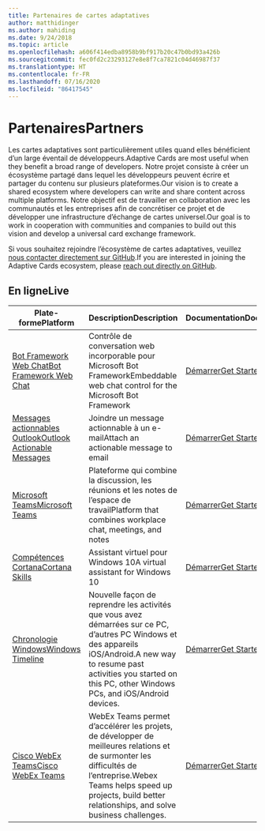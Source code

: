 ```yaml
---
title: Partenaires de cartes adaptatives
author: matthidinger
ms.author: mahiding
ms.date: 9/24/2018
ms.topic: article
ms.openlocfilehash: a606f414edba8958b9bf917b20c47b0bd93a426b
ms.sourcegitcommit: fec0fd2c23293127e8e8f7ca7821c04d46987f37
ms.translationtype: HT
ms.contentlocale: fr-FR
ms.lasthandoff: 07/16/2020
ms.locfileid: "86417545"
---
```

# <a name="partners"></a><span data-ttu-id="c0391-102">Partenaires</span><span class="sxs-lookup"><span data-stu-id="c0391-102">Partners</span></span> 

<span data-ttu-id="c0391-103">Les cartes adaptatives sont particulièrement utiles quand elles bénéficient d’un large éventail de développeurs.</span><span class="sxs-lookup"><span data-stu-id="c0391-103">Adaptive Cards are most useful when they benefit a broad range of developers.</span></span> <span data-ttu-id="c0391-104">Notre projet consiste à créer un écosystème partagé dans lequel les développeurs peuvent écrire et partager du contenu sur plusieurs plateformes.</span><span class="sxs-lookup"><span data-stu-id="c0391-104">Our vision is to create a shared ecosystem where developers can write and share content across multiple platforms.</span></span> <span data-ttu-id="c0391-105">Notre objectif est de travailler en collaboration avec les communautés et les entreprises afin de concrétiser ce projet et de développer une infrastructure d’échange de cartes universel.</span><span class="sxs-lookup"><span data-stu-id="c0391-105">Our goal is to work in cooperation with communities and companies to build out this vision and develop a universal card exchange framework.</span></span>

<span data-ttu-id="c0391-106">Si vous souhaitez rejoindre l’écosystème de cartes adaptatives, veuillez [nous contacter directement sur GitHub](https://github.com/Microsoft/AdaptiveCards).</span><span class="sxs-lookup"><span data-stu-id="c0391-106">If you are interested in joining the Adaptive Cards ecosystem, please [reach out directly on GitHub](https://github.com/Microsoft/AdaptiveCards).</span></span>

## <a name="live"></a><span data-ttu-id="c0391-107">En ligne</span><span class="sxs-lookup"><span data-stu-id="c0391-107">Live</span></span>

<span data-ttu-id="c0391-108">Plate-forme</span><span class="sxs-lookup"><span data-stu-id="c0391-108">Platform</span></span> | <span data-ttu-id="c0391-109">Description</span><span class="sxs-lookup"><span data-stu-id="c0391-109">Description</span></span> | <span data-ttu-id="c0391-110">Documentation</span><span class="sxs-lookup"><span data-stu-id="c0391-110">Documentation</span></span> | <span data-ttu-id="c0391-111">Version</span><span class="sxs-lookup"><span data-stu-id="c0391-111">Version</span></span>
---------|-------------|---------------|---------
[<span data-ttu-id="c0391-112">Bot Framework Web Chat</span><span class="sxs-lookup"><span data-stu-id="c0391-112">Bot Framework Web Chat</span></span>](https://github.com/Microsoft/BotFramework-WebChat)  | <span data-ttu-id="c0391-113">Contrôle de conversation web incorporable pour Microsoft Bot Framework</span><span class="sxs-lookup"><span data-stu-id="c0391-113">Embeddable web chat control for the Microsoft Bot Framework</span></span> | [<span data-ttu-id="c0391-114">Démarrer</span><span class="sxs-lookup"><span data-stu-id="c0391-114">Get Started</span></span>](https://docs.microsoft.com/adaptive-cards/get-started/bots) | <span data-ttu-id="c0391-115">1.2.6 (Web Chat 4.9.2)</span><span class="sxs-lookup"><span data-stu-id="c0391-115">1.2.6 (Web Chat 4.9.2)</span></span>
[<span data-ttu-id="c0391-116">Messages actionnables Outlook</span><span class="sxs-lookup"><span data-stu-id="c0391-116">Outlook Actionable Messages</span></span>](https://docs.microsoft.com/outlook/actionable-messages/)  | <span data-ttu-id="c0391-117">Joindre un message actionnable à un e-mail</span><span class="sxs-lookup"><span data-stu-id="c0391-117">Attach an actionable message to email</span></span> | [<span data-ttu-id="c0391-118">Démarrer</span><span class="sxs-lookup"><span data-stu-id="c0391-118">Get Started</span></span>](https://docs.microsoft.com/outlook/actionable-messages/) | <span data-ttu-id="c0391-119">1.0</span><span class="sxs-lookup"><span data-stu-id="c0391-119">1.0</span></span>
[<span data-ttu-id="c0391-120">Microsoft Teams</span><span class="sxs-lookup"><span data-stu-id="c0391-120">Microsoft Teams</span></span>](https://products.office.com/microsoft-teams/group-chat-software) | <span data-ttu-id="c0391-121">Plateforme qui combine la discussion, les réunions et les notes de l’espace de travail</span><span class="sxs-lookup"><span data-stu-id="c0391-121">Platform that combines workplace chat, meetings, and notes</span></span> | [<span data-ttu-id="c0391-122">Démarrer</span><span class="sxs-lookup"><span data-stu-id="c0391-122">Get Started</span></span>](https://docs.microsoft.com/microsoftteams/platform/concepts/cards/cards-reference#adaptive-card) | <span data-ttu-id="c0391-123">1.2</span><span class="sxs-lookup"><span data-stu-id="c0391-123">1.2</span></span>
[<span data-ttu-id="c0391-124">Compétences Cortana</span><span class="sxs-lookup"><span data-stu-id="c0391-124">Cortana Skills</span></span>](https://docs.microsoft.com/cortana/skills/adaptive-cards) | <span data-ttu-id="c0391-125">Assistant virtuel pour Windows 10</span><span class="sxs-lookup"><span data-stu-id="c0391-125">A virtual assistant for Windows 10</span></span> | [<span data-ttu-id="c0391-126">Démarrer</span><span class="sxs-lookup"><span data-stu-id="c0391-126">Get Started</span></span>](https://docs.microsoft.com/adaptive-cards/get-started/bots) | <span data-ttu-id="c0391-127">1.0</span><span class="sxs-lookup"><span data-stu-id="c0391-127">1.0</span></span>
[<span data-ttu-id="c0391-128">Chronologie Windows</span><span class="sxs-lookup"><span data-stu-id="c0391-128">Windows Timeline</span></span>](https://blogs.windows.com/windowsexperience/2017/12/19/announcing-windows-10-insider-preview-build-17063-pc/) | <span data-ttu-id="c0391-129">Nouvelle façon de reprendre les activités que vous avez démarrées sur ce PC, d’autres PC Windows et des appareils iOS/Android.</span><span class="sxs-lookup"><span data-stu-id="c0391-129">A new way to resume past activities you started on this PC, other Windows PCs, and iOS/Android devices.</span></span> | [<span data-ttu-id="c0391-130">Démarrer</span><span class="sxs-lookup"><span data-stu-id="c0391-130">Get Started</span></span>](https://docs.microsoft.com/adaptive-cards/get-started/windows) | <span data-ttu-id="c0391-131">1.0</span><span class="sxs-lookup"><span data-stu-id="c0391-131">1.0</span></span>
[<span data-ttu-id="c0391-132">Cisco WebEx Teams</span><span class="sxs-lookup"><span data-stu-id="c0391-132">Cisco WebEx Teams</span></span>](https://www.webex.com/team-collaboration.html) | <span data-ttu-id="c0391-133">WebEx Teams permet d’accélérer les projets, de développer de meilleures relations et de surmonter les difficultés de l’entreprise.</span><span class="sxs-lookup"><span data-stu-id="c0391-133">Webex Teams helps speed up projects, build better relationships, and solve business challenges.</span></span> | [<span data-ttu-id="c0391-134">Démarrer</span><span class="sxs-lookup"><span data-stu-id="c0391-134">Get Started</span></span>](https://developer.webex.com/docs/api/guides/cards) | <span data-ttu-id="c0391-135">1.2</span><span class="sxs-lookup"><span data-stu-id="c0391-135">1.2</span></span>
